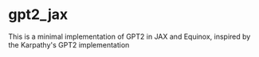 # gpt2_jax

This is a minimal implementation of GPT2 in JAX and Equinox, inspired by the Karpathy's GPT2 implementation 
